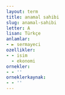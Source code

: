 ```yaml
---
layout: term
title: anamal sahibi
slug: anamal-sahibi
letter: A
lisan: Türkçe
anlamlar:
- ► sermayeci
ozellikler:
- - isim
  - ekonomi
ornekler:
- - ''
orneklerkaynak:
- - ''
---
```

